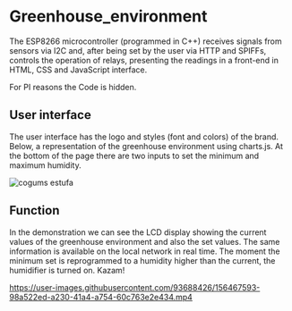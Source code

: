 # Greenhouse_environment
The ESP8266 microcontroller (programmed in C++) receives signals from sensors via I2C and, after being set by the user via HTTP and SPIFFs, controls the operation of relays, presenting the readings in a front-end in HTML, CSS and JavaScript interface.

For PI reasons the Code is hidden. 


## User interface
The user interface has the logo and styles (font and colors) of the brand. Below, a representation of the greenhouse environment using charts.js. At the bottom of the page there are two inputs to set the minimum and maximum humidity.

![cogums estufa](https://user-images.githubusercontent.com/93688426/156463703-09ba9c8f-d8e6-4ac2-b256-fdc7a9bac6e0.png)

## Function
In the demonstration we can see the LCD display showing the current values of the greenhouse environment and also the set values. The same information is available on the local network in real time. The moment the minimum set is reprogrammed to a humidity higher than the current, the humidifier is turned on. Kazam!


https://user-images.githubusercontent.com/93688426/156467593-98a522ed-a230-41a4-a754-60c763e2e434.mp4
